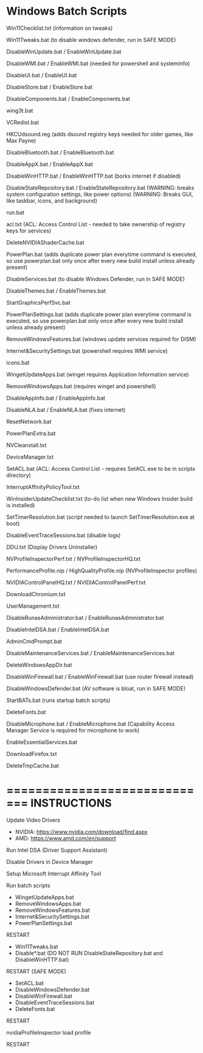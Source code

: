 # Windows Batch Scripts
Win11Checklist.txt (information on tweaks)

Win11Tweaks.bat (to disable windows defender, run in SAFE MODE)

DisableWinUpdate.bat / EnableWinUpdate.bat

DisableWMI.bat / EnableWMI.bat (needed for powershell and systeminfo)

DisableUI.bat / EnableUI.bat

DisableStore.bat / EnableStore.bat

DisableComponents.bat / EnableComponents.bat

wing3t.bat

VCRedist.bat

HKCUdsound.reg (adds dsound registry keys needed for older games, like Max Payne)

DisableBluetooth.bat / EnableBluetooth.bat

DisableAppX.bat / EnableAppX.bat

DisableWinHTTP.bat / EnableWinHTTP.bat (borks internet if disabled)

DisableStateRepository.bat / EnableStateRepository.bat (WARNING: breaks system configuration settings, like power options) (WARNING: Breaks GUI, like taskbar, icons, and background)

run.bat

acl.txt (ACL: Access Control List - needed to take ownership of registry keys for services)

DeleteNVIDIAShaderCache.bat

PowerPlan.bat (adds duplicate power plan everytime command is executed, so use powerplan.bat only once after every new build install unless already present)

DisableServices.bat (to disable Windows Defender, run in SAFE MODE)

DisableThemes.bat / EnableThemes.bat

StartGraphicsPerfSvc.bat

PowerPlanSettings.bat (adds duplicate power plan everytime command is executed, so use powerplan.bat only once after every new build install unless already present)

RemoveWindowsFeatures.bat (windows update services required for DISM)

Internet&SecuritySettings.bat (powershell requires WMI service)

icons.bat

WingetUpdateApps.bat (winget requires Application Information service)

RemoveWindowsApps.bat (requires winget and powershell)

DisableAppInfo.bat / EnableAppInfo.bat

DisableNLA.bat / EnableNLA.bat (fixes internet)

ResetNetwork.bat

PowerPlanExtra.bat

NVCleanstall.txt

DeviceManager.txt

SetACL.bat (ACL: Access Control List - requires SetACL.exe to be in scripts directory)

InterruptAffinityPolicyTool.txt

WinInsiderUpdateChecklist.txt (to-do list when new Windows Insider build is installed)

SetTimerResolution.bat (script needed to launch SetTimerResolution.exe at boot)

DisableEventTraceSessions.bat (disable logs)

DDU.txt (Display Drivers Uninstaller)

NVProfileInspectorPerf.txt / NVProfileInspectorHQ.txt

PerformanceProfile.nip / HighQualityProfile.nip (NVProfileInspector profiles)

NVIDIAControlPanelHQ.txt / NVIDIAControlPanelPerf.txt

DownloadChromium.txt

UserManagement.txt

DisableRunasAdministrator.bat / EnableRunasAdministrator.bat

DisableIntelDSA.bat / EnableIntelDSA.bat

AdminCmdPrompt.bat

DisableMaintenanceServices.bat / EnableMaintenanceServices.bat

DeleteWindowsAppDir.bat

DisableWinFirewall.bat / EnableWinFirewall.bat (use router firewall instead)

DisableWindowsDefender.bat (AV software is bloat, run in SAFE MODE)

StartBATs.bat (runs startup batch scripts)

DeleteFonts.bat

DisableMicrophone.bat / EnableMicrophone.bat (Capability Access Manager Service is required for microphone to work)

EnableEssentialServices.bat

DownloadFirefox.txt

DeleteTmpCache.bat

=============================
INSTRUCTIONS
=============================

Update Video Drivers
 - NVIDIA: https://www.nvidia.com/download/find.aspx
 - AMD: https://www.amd.com/en/support

Run Intel DSA (Driver Support Assistant)

Disable Drivers in Device Manager

Setup Microsoft Interrupt Affinity Tool

Run batch scripts
 - WingetUpdateApps.bat
 - RemoveWindowsApps.bat
 - RemoveWindowsFeatures.bat
 - Internet&SecuritySettings.bat
 - PowerPlanSettings.bat

RESTART

 - Win11Tweaks.bat
 - Disable*.bat (DO NOT RUN DisableStateRepository.bat and DisableWinHTTP.bat)

RESTART (SAFE MODE)

 - SetACL.bat
 - DisableWindowsDefender.bat
 - DisableWinFirewall.bat
 - DisableEventTraceSessions.bat
 - DeleteFonts.bat

RESTART

nvidiaProfileInspector load profile

RESTART